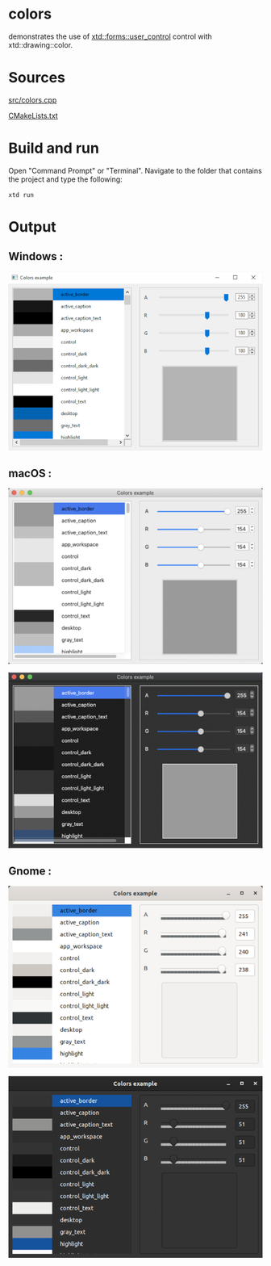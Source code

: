 # colors

demonstrates the use of [xtd::forms::user_control](../../../src/xtd_forms/include/xtd/forms/user_control.hpp) control with xtd::drawing::color.

# Sources

[src/colors.cpp](src/colors.cpp)

[CMakeLists.txt](CMakeLists.txt)

# Build and run

Open "Command Prompt" or "Terminal". Navigate to the folder that contains the project and type the following:

```shell
xtd run
```

# Output

## Windows :

![Screenshot](../../../docs/pictures/examples/colors_w.png)

## macOS :

![Screenshot](../../../docs/pictures/examples/colors_m.png)

![Screenshot](../../../docs/pictures/examples/colors_md.png)

## Gnome :

![Screenshot](../../../docs/pictures/examples/colors_g.png)

![Screenshot](../../../docs/pictures/examples/colors_gd.png)
